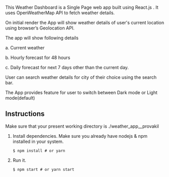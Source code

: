 This Weather Dashboard is a Single Page web app built using React.js .
It uses OpenWeatherMap API to fetch weather details.

On initial render the App will show weather details of user's current location using browser’s Geolocation API.

The app will show following details

a. Current weather 

b. Hourly forecast for 48 hours

c. Daily forecast for next 7 days other than the current day.


User can search weather details for city of their choice using the search bar.

The App provides feature for user to switch between Dark mode or Light mode(default)


## Instructions
Make sure that your present working directory is ./weather_app__provakil



1. Install dependencies. Make sure you already have nodejs & npm installed in your system.

    ```
    $ npm install # or yarn

    ```
2. Run it.

    ```
    $ npm start # or yarn start

    ```
